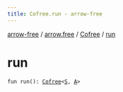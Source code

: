 ```yaml
---
title: Cofree.run - arrow-free
---
```


[arrow-free](../../index.html) / [arrow.free](../index.html) / [Cofree](index.html) / [run](./run.html)

# run

`fun run(): `[`Cofree`](index.html)`<`[`S`](index.html#S)`, `[`A`](index.html#A)`>`